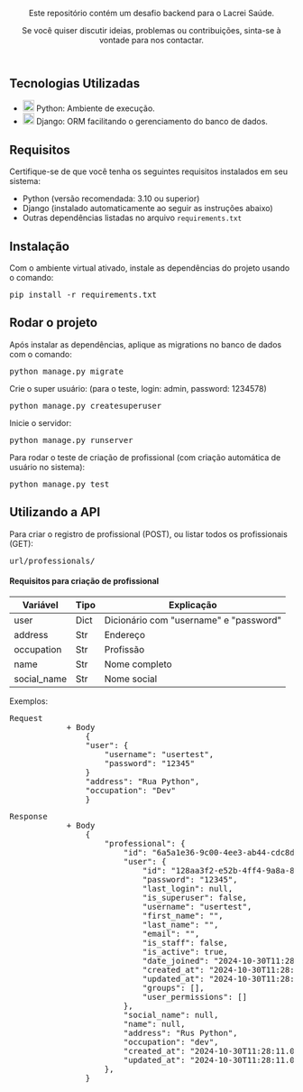 
<body>
    <header>
        <p>Este repositório contém um desafio backend para o Lacrei Saúde.</p>
        <p>Se você quiser discutir ideias, problemas ou contribuições, sinta-se à vontade para nos contactar.</p>
    </header>
    <section>
        <h2>Tecnologias Utilizadas</h2>
        <ul>
            <li><img src="https://skillicons.dev/icons?i=python" width="20" height="20"/> Python: Ambiente de execução.</li>
            <li><img src="https://skillicons.dev/icons?i=django" width="20" height="20"/> Django: ORM facilitando o gerenciamento do banco de dados.</li>
        </ul>
    </section>
    <section>
        <h2>Requisitos</h2>
        <p>Certifique-se de que você tenha os seguintes requisitos instalados em seu sistema:</p>
        <ul>
            <li>Python (versão recomendada: 3.10 ou superior)</li>
            <li>Django (instalado automaticamente ao seguir as instruções abaixo)</li>
            <li>Outras dependências listadas no arquivo <code>requirements.txt</code></li>
        </ul>
    </section>
    <section>
        <h2>Instalação</h2>
        <p>Com o ambiente virtual ativado, instale as dependências do projeto usando o comando:</p>
        <div class="highlight highlight-source-shell notranslate position-relative overflow-auto" dir="auto"><pre>pip install -r requirements.txt</pre></div>
    </section>
    <section>
        <h2>Rodar o projeto</h2>
        <p>Após instalar as dependências, aplique as migrations no banco de dados com o comando:</p>
        <div class="highlight highlight-source-shell notranslate position-relative overflow-auto" dir="auto"><pre>python manage.py migrate</pre></div>
        <p>Crie o super usuário: (para o teste, login: admin, password: 1234578)</p>
        <div class="highlight highlight-source-shell notranslate position-relative overflow-auto" dir="auto"><pre>python manage.py createsuperuser</pre></div>
        <p>Inicie o servidor:</p>
        <div class="highlight highlight-source-shell notranslate position-relative overflow-auto" dir="auto"><pre>python manage.py runserver</pre></div>
        <p>Para rodar o teste de criação de profissional (com criação automática de usuário no sistema):</p>
        <div class="highlight highlight-source-shell notranslate position-relative overflow-auto" dir="auto"><pre>python manage.py test</pre></div>  
        </div>
    </section>
    <section>
        <h2>Utilizando a API</h2>
        <p>Para criar o registro de profissional (POST), ou listar todos os profissionais (GET):</p>
        <div class="highlight highlight-source-shell notranslate position-relative overflow-auto" dir="auto"><pre>url/professionals/</pre></div>
        <div>
            <h4>Requisitos para criação de profissional</h4>
            <table>
                <thead>
                    <th>Variável</th>
                    <th>Tipo</th>
                    <th>Explicação</th>
                </thead>
                <tbody>
                    <tr>
                        <td>user</td>
                        <td>Dict</td>
                        <td>Dicionário com "username" e "password"</td>
                    </tr>
                    <tr>
                        <td>address</td>
                        <td>Str</td>
                        <td>Endereço</td>
                    </tr>
                    <tr>
                        <td>occupation</td>
                        <td>Str</td>
                        <td>Profissão</td>
                    </tr>
                    <tr>
                        <td>name</td>
                        <td>Str</td>
                        <td>Nome completo</td>
                    </tr>
                    <tr>
                        <td>social_name</td>
                        <td>Str</td>
                        <td>Nome social</td>
                    </tr>
                </tbody>
            </table>
            <p>Exemplos:</p>
            <div class="highlight highlight-source-shell notranslate position-relative overflow-auto" dir="auto"><pre>Request
            + Body
                {
                "user": {
                    "username": "usertest",
                    "password": "12345"
                }
                "address": "Rua Python",
                "occupation": "Dev"
                }</pre></div>
            <div class="highlight highlight-source-shell notranslate position-relative overflow-auto" dir="auto"><pre>Response
            + Body
                {
                    "professional": {
                        "id": "6a5a1e36-9c00-4ee3-ab44-cdc8d5096b54",
                        "user": {
                            "id": "128aa3f2-e52b-4ff4-9a8a-8ca9c461cdf0",
                            "password": "12345",
                            "last_login": null,
                            "is_superuser": false,
                            "username": "usertest",
                            "first_name": "",
                            "last_name": "",
                            "email": "",
                            "is_staff": false,
                            "is_active": true,
                            "date_joined": "2024-10-30T11:28:11.050565-03:00",
                            "created_at": "2024-10-30T11:28:11.050565-03:00",
                            "updated_at": "2024-10-30T11:28:11.050565-03:00",
                            "groups": [],
                            "user_permissions": []
                        },
                        "social_name": null,
                        "name": null,
                        "address": "Rus Python",
                        "occupation": "dev",
                        "created_at": "2024-10-30T11:28:11.059562-03:00",
                        "updated_at": "2024-10-30T11:28:11.059562-03:00"
                    },
                }
            </pre></div>            
        </div>
    </section>
</body>